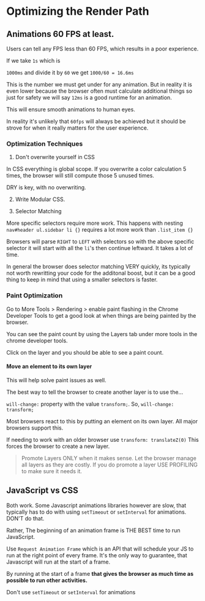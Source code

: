# Optimizing the Render Path

## Animations 60 FPS at least.

Users can tell any FPS less than 60 FPS, which results in a poor experience.

If we take ```1s``` which is

```1000ms``` and divide it by ```60``` we get ```1000/60 = 16.6ms```

This is the number we must get under for any animation. But in reality it is even lower because the browser often must calculate additional things so just for safety we will say ```12ms``` is a good runtime for an animation.

This will ensure smooth animations to human eyes.

In reality it's unlikely that ```60fps``` will always be achieved but it should be strove for when it really matters for the user experience.

### Optimization Techniques

1. Don't overwrite yourself in CSS

In CSS everything is global scope. If you overwrite a color calculation 5 times, the browser will still compute those 5 unused times.

DRY is key, with no overwriting.

2. Write Modular CSS.

3. Selector Matching

More specific selectors require more work. This happens with nesting
```nav#header ul.sidebar li {}``` requires a lot more work than
```.list_item {}```

Browsers will parse ```RIGHT``` to ```LEFT``` with selectors so with the above specific selector it will start with all the ```li```'s then continue leftward. It takes a lot of time.

In general the browser does selector matching VERY quickly, its typically not worth rewritting your code for the additonal boost, but it can be a good thing to keep in mind that using a smaller selectors is faster.

### Paint Optimization

Go to More Tools > Rendering > enable paint flashing in the Chrome Developer Tools to get a good look at when things are being painted by the browser.

You can see the paint count by using the Layers tab under more tools in the chrome developer tools.

Click on the layer and you should be able to see a paint count.

#### Move an element to its own layer

This will help solve paint issues as well. 

The best way to tell the browser to create another layer is to use the...

```will-change:``` property with the value ```transform;```. So, ```will-change: transform;```

Most browsers react to this by putting an element on its own layer. All major browsers support this.

If needing to work with an older browser use ```transform: translateZ(0)``` This forces the browser to create a new layer.

>Promote Layers ONLY when it makes sense. 
>Let the browser manage all layers as they are costly.
>If you do promote a layer USE PROFILING to make sure it needs it.

## JavaScript vs CSS

Both work. Some Javascript animations libraries however are slow, that typically has to do with using ```setTimeout``` or ```setInterval``` for animations. DON'T do that.

Rather,
The beginning of an animation frame is THE BEST time to run JavaScript.

Use ```Request Animation Frame``` which is an API that will schedule your JS to run at the right point of every frame.
It's the only way to guarantee, that Javascript will run at the start of a frame.

By running at the start of a frame **that gives the browser as much time as possible to run other activities.**

Don't use ```setTimeout``` or ```setInterval``` for animations